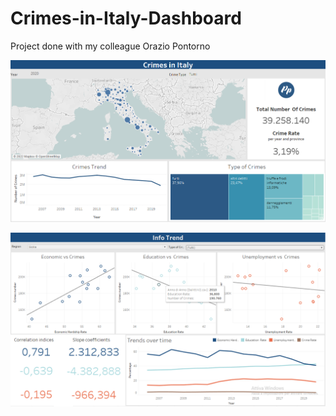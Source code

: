 # Crimes-in-Italy-Dashboard
Project done with my colleague  Orazio Pontorno


![](https://github.com/datascientist-hist/Crimes-in-Italy-Dashboard/blob/main/images/DASH1.png)

![](https://github.com/datascientist-hist/Crimes-in-Italy-Dashboard/blob/main/images/DASH2.PNG)
